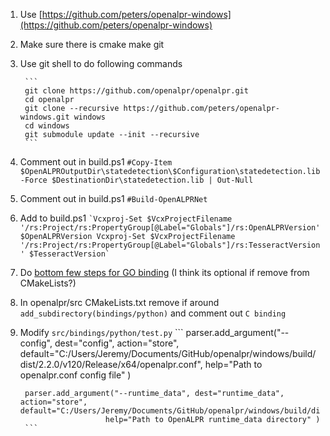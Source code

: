1. Use [https://github.com/peters/openalpr-windows](https://github.com/peters/openalpr-windows)
2. Make sure there is cmake make git
3. Use git shell to do following commands

        ```
        git clone https://github.com/openalpr/openalpr.git
        cd openalpr
        git clone --recursive https://github.com/peters/openalpr-windows.git windows
        cd windows
        git submodule update --init --recursive
        ```
4. Comment out in build.ps1 
        `#Copy-Item $OpenALPROutputDir\statedetection\$Configuration\statedetection.lib -Force $DestinationDir\statedetection.lib | Out-Null`
5. Comment out in build.ps1 
        `#Build-OpenALPRNet	`
6. Add to build.ps1
        ```
        `Vcxproj-Set $VcxProjectFilename '/rs:Project/rs:PropertyGroup[@Label="Globals"]/rs:OpenALPRVersion' $OpenALPRVersion
                Vcxproj-Set $VcxProjectFilename '/rs:Project/rs:PropertyGroup[@Label="Globals"]/rs:TesseractVersion' $TesseractVersion`
        ```
7. Do [bottom few steps for GO binding](https://github.com/peters/openalpr-windows/issues/3) (I think its optional if remove from CMakeLists?)
8. In openalpr/src CMakeLists.txt remove if around `add_subdirectory(bindings/python)` and comment out `C binding`
9. Modify `src/bindings/python/test.py`
        ```
        parser.add_argument("--config", dest="config", action="store", default="C:/Users/Jeremy/Documents/GitHub/openalpr/windows/build/dist/2.2.0/v120/Release/x64/openalpr.conf",
                          help="Path to openalpr.conf config file" )

        parser.add_argument("--runtime_data", dest="runtime_data", action="store", default="C:/Users/Jeremy/Documents/GitHub/openalpr/windows/build/dist/2.2.0/v120/Release/x64/runtime_data",
                          help="Path to OpenALPR runtime_data directory" )
        ```
